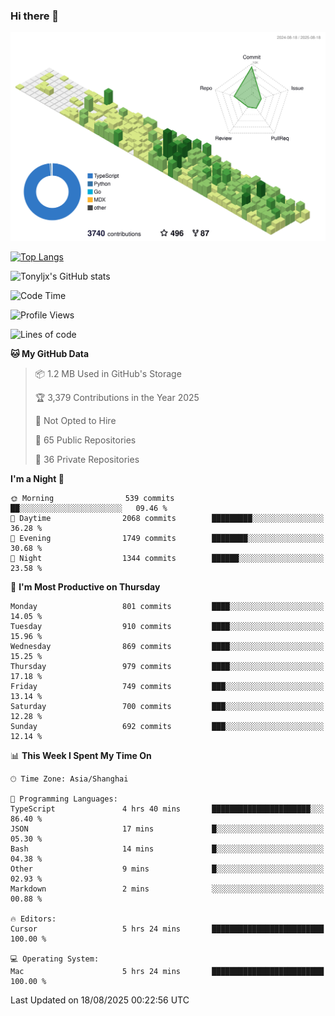 ### Hi there 👋

![](./profile-3d-contrib/profile-green-animate.svg)

 

[![Top Langs](https://github-readme-stats.vercel.app/api/top-langs/?username=tonyljx)](https://github.com/anuraghazra/github-readme-stats)

![Tonyljx's GitHub stats](https://github-readme-stats.vercel.app/api?username=tonyljx&theme=default&show_icons=true)

 

<!--START_SECTION:waka-->
![Code Time](http://img.shields.io/badge/Code%20Time-1%2C414%20hrs%2039%20mins-blue)

![Profile Views](http://img.shields.io/badge/Profile%20Views-0-blue)

![Lines of code](https://img.shields.io/badge/From%20Hello%20World%20I%27ve%20Written-2.4%20million%20lines%20of%20code-blue)

**🐱 My GitHub Data** 

> 📦 1.2 MB Used in GitHub's Storage 
 > 
> 🏆 3,379 Contributions in the Year 2025
 > 
> 🚫 Not Opted to Hire
 > 
> 📜 65 Public Repositories 
 > 
> 🔑 36 Private Repositories 
 > 
**I'm a Night 🦉** 

```text
🌞 Morning                539 commits         ██░░░░░░░░░░░░░░░░░░░░░░░   09.46 % 
🌆 Daytime                2068 commits        █████████░░░░░░░░░░░░░░░░   36.28 % 
🌃 Evening                1749 commits        ████████░░░░░░░░░░░░░░░░░   30.68 % 
🌙 Night                  1344 commits        ██████░░░░░░░░░░░░░░░░░░░   23.58 % 
```
📅 **I'm Most Productive on Thursday** 

```text
Monday                   801 commits         ████░░░░░░░░░░░░░░░░░░░░░   14.05 % 
Tuesday                  910 commits         ████░░░░░░░░░░░░░░░░░░░░░   15.96 % 
Wednesday                869 commits         ████░░░░░░░░░░░░░░░░░░░░░   15.25 % 
Thursday                 979 commits         ████░░░░░░░░░░░░░░░░░░░░░   17.18 % 
Friday                   749 commits         ███░░░░░░░░░░░░░░░░░░░░░░   13.14 % 
Saturday                 700 commits         ███░░░░░░░░░░░░░░░░░░░░░░   12.28 % 
Sunday                   692 commits         ███░░░░░░░░░░░░░░░░░░░░░░   12.14 % 
```


📊 **This Week I Spent My Time On** 

```text
🕑︎ Time Zone: Asia/Shanghai

💬 Programming Languages: 
TypeScript               4 hrs 40 mins       ██████████████████████░░░   86.40 % 
JSON                     17 mins             █░░░░░░░░░░░░░░░░░░░░░░░░   05.30 % 
Bash                     14 mins             █░░░░░░░░░░░░░░░░░░░░░░░░   04.38 % 
Other                    9 mins              █░░░░░░░░░░░░░░░░░░░░░░░░   02.93 % 
Markdown                 2 mins              ░░░░░░░░░░░░░░░░░░░░░░░░░   00.88 % 

🔥 Editors: 
Cursor                   5 hrs 24 mins       █████████████████████████   100.00 % 

💻 Operating System: 
Mac                      5 hrs 24 mins       █████████████████████████   100.00 % 
```


 Last Updated on 18/08/2025 00:22:56 UTC
<!--END_SECTION:waka-->
